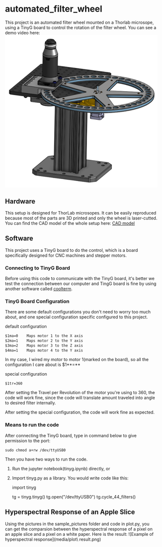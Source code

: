 # automated_filter_wheel
This project is an automated filter wheel mounted on a Thorlab microsope, using a TinyG board to control the rotation of the filter wheel. You can see a demo video here: [![Watch the video](media/microscope_setup.png)](https://youtu.be/crqJk1AYQ-A)

## Hardware
This setup is designed for ThorLab microsopes. It can be easily reproduced because most of the parts are 3D printed and only the wheel is laser-cutted. You can find the CAD model of the whole setup here: [CAD model](https://cad.onshape.com/documents/84bf8d180e0effdf76638ad0/w/827d3cb2b0088bec7e312b7a/e/803dfbafcbe03560cc7d7d4e)




## Software
This project uses a TinyG board to do the control, which is a board specifically designed for CNC machines and stepper motors.

### Connecting to TinyG Board
Before using this code to communicate with the TinyG board, it's better we test the connection between our computer and TingG board is fine by using another software called [coolterm](https://github.com/synthetos/TinyG/wiki/Connecting-TinyG).



### TinyG Board Configuration
There are some default configurations you don't need to worry too much about, and one special configuration specific configured to this project.

default configuration

    $1ma=0    Maps motor 1 to the X axis
    $2ma=1    Maps motor 2 to the Y axis
    $3ma=2    Maps motor 3 to the Z axis
    $4ma=1    Maps motor 4 to the Y axis
In my case, I wired my motor to motor 1(marked on the board), so all the configuration I care about is $1**=**

special configuration

    $1tr=360
After setting the Travel per Revolution of the motor you're using to 360, the code will work fine, since the code will translate amount traveled into angle to desired filter internally.

After setting the special configuration, the code will work fine as expected.

### Means to run the code
After connecting the TinyG board, type in command below to give permission to the port:

    sudo chmod a+rw /dev/ttyUSB0
Then you have two ways to run the code. 
1. Run the jupyter notebook(tinyg.ipynb) directly, or
2. Import tinyg.py as a library. You would write code like this:

    import tinyg

    tg = tinyg.tinyg()
    tg.open("/dev/ttyUSB0")
    tg.cycle_44_filters()

## Hyperspectral Response of an Apple Slice
Using the pictures in the sample_pictures folder and code in plot.py, you can get the comparsion between the hyperspectral response of a pixel on an apple slice and a pixel on a white paper. Here is the result: ![Example of hyperspectral response](media/plot\ result.png)